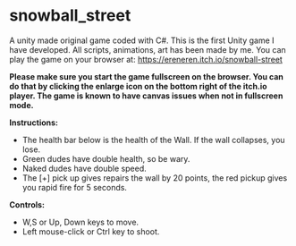 # snowball_street
A unity made original game coded with C#. This is the first Unity game I have developed. All scripts, animations, art has been made by me. You can play the game on your browser at:
https://ereneren.itch.io/snowball-street

**Please make sure you start the game fullscreen on the browser. You can do that by clicking the enlarge icon on the bottom right of the itch.io player. The game is known to have canvas issues when not in fullscreen mode.**

**Instructions:**

- The health bar below is the health of the Wall. If the wall collapses, you lose. 
- Green dudes have double health, so be wary. 
- Naked dudes have double speed.
- The [+] pick up gives repairs the wall by 20 points, the red pickup gives you rapid fire for 5 seconds.

**Controls:**
- W,S  or Up, Down keys to move.
- Left mouse-click or Ctrl key to shoot.
